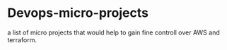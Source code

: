 # Devops-micro-projects
a list of micro projects that would help to gain fine controll over AWS and terraform.
